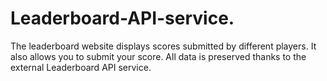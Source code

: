 # Leaderboard-API-service.
The leaderboard website displays scores submitted by different players. It also allows you to submit your score. All data is preserved thanks to the external Leaderboard API service.
